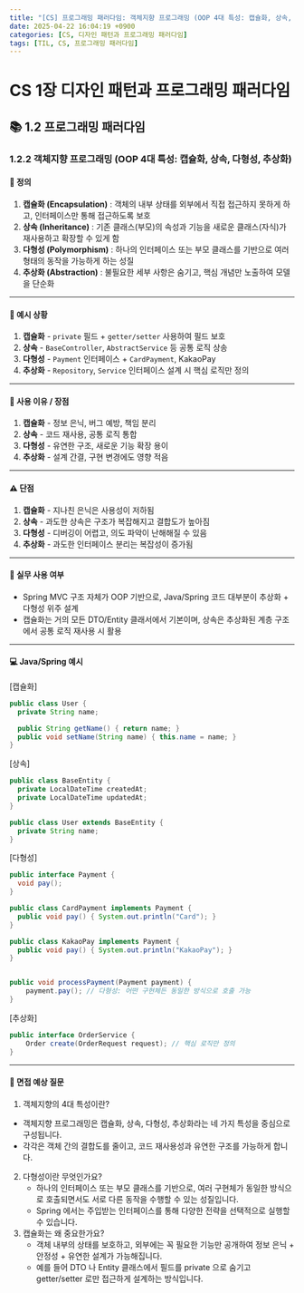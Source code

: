 ```yaml
---
title: "[CS] 프로그래밍 패러다임: 객체지향 프로그래밍 (OOP 4대 특성: 캡슐화, 상속, 다형성, 추상화)"
date: 2025-04-22 16:04:19 +0900
categories: [CS, 디자인 패턴과 프로그래밍 패러다임]
tags: [TIL, CS, 프로그래밍 패러다임]
---
```

# CS 1장 디자인 패턴과 프로그래밍 패러다임

## 📚 1.2 프로그래밍 패러다임

### 1.2.2 객체지향 프로그래밍 (OOP 4대 특성: 캡슐화, 상속, 다형성, 추상화)

#### 📘 정의
1. **캡슐화 (Encapsulation)** : 객체의 내부 상태를 외부에서 직접 접근하지 못하게 하고, 인터페이스만 통해 접근하도록 보호
2. **상속 (Inheritance)** : 기존 클래스(부모)의 속성과 기능을 새로운 클래스(자식)가 재사용하고 확장할 수 있게 함
3. **다형성 (Polymorphism)** : 하나의 인터페이스 또는 부모 클래스를 기반으로 여러 형태의 동작을 가능하게 하는 성질
4. **추상화 (Abstraction)** : 불필요한 세부 사항은 숨기고, 핵심 개념만 노출하여 모델을 단순화

---

#### 📌 예시 상황
1. **캡슐화** - `private` 필드 + `getter/setter` 사용하여 필드 보호
2. **상속** - `BaseController`, `AbstractService` 등 공통 로직 상송
3. **다형성** - `Payment` 인터페이스 + `CardPayment`, KakaoPay
4. **추상화** - `Repository`, `Service` 인터페이스 설계 시 핵심 로직만 정의

---

#### 🎯 사용 이유 / 장점
1. **캡슐화** - 정보 은닉, 버그 예방, 책임 분리
2. **상속** - 코드 재사용, 공통 로직 통합
3. **다형성** - 유연한 구조, 새로운 기능 확장 용이
4. **추상화** - 설계 간결, 구현 변경에도 영향 적음

---

#### ⚠️ 단점
1. **캡슐화** - 지나친 은닉은 사용성이 저하됨
2. **상속** - 과도한 상속은 구조가 복잡해지고 결합도가 높아짐
3. **다형성** - 디버깅이 어렵고, 의도 파악이 난해해질 수 있음
4. **추상화** - 과도한 인터페이스 분리는 복잡성이 증가됨

---

#### 🏢 실무 사용 여부
- Spring MVC 구조 자체가 OOP 기반으로, Java/Spring 코드 대부분이 추상화 + 다형성 위주 설계
- 캡슐화는 거의 모든 DTO/Entity 클래서에서 기본이며, 상속은 추상화된 계층 구조에서 공통 로직 재사용 시 활용

---

#### 💻 Java/Spring 예시

[캡슐화]

```java
public class User {
  private String name;

  public String getName() { return name; }
  public void setName(String name) { this.name = name; }
}

```

[상속]

```java
public class BaseEntity {
  private LocalDateTime createdAt;
  private LocalDateTime updatedAt;
}

public class User extends BaseEntity {
  private String name;
}

```

[다형성]

```java
public interface Payment {
  void pay();
}

public class CardPayment implements Payment {
  public void pay() { System.out.println("Card"); }
}

public class KakaoPay implements Payment {
  public void pay() { System.out.println("KakaoPay"); }
}


public void processPayment(Payment payment) {
    payment.pay(); // 다형성: 어떤 구현체든 동일한 방식으로 호출 가능
}
```

[추상화]

```java
public interface OrderService {
    Order create(OrderRequest request); // 핵심 로직만 정의
}

```

---

#### 🎤 면접 예상 질문
1. 객체지향의 4대 특성이란?
  - 객체지향 프로그래밍은 캡슐화, 상속, 다형성, 추상화라는 네 가지 특성을 중심으로 구성됩니다.
  - 각각은 객체 간의 결합도를 줄이고, 코드 재사용성과 유연한 구조를 가능하게 합니다.
2. 다형성이란 무엇인가요?
   - 하나의 인터페이스 또는 부모 클래스를 기반으로, 여러 구현체가 동일한 방식으로 호출되면서도 서로 다른 동작을 수행할 수 있는 성질입니다.
   - Spring 에서는 주입받는 인터페이스를 통해 다양한 전략을 선택적으로 실행할 수 있습니다.
3. 캡슐화는 왜 중요한가요?
   - 객체 내부의 상태를 보호하고, 외부에는 꼭 필요한 기능만 공개하여 정보 은닉 + 안정성 + 유연한 설계가 가능해집니다.
   - 예를 들어 DTO 나 Entity 클래스에서 필드를 private 으로 숨기고 getter/setter 로만 접근하게 설계하는 방식입니다.
